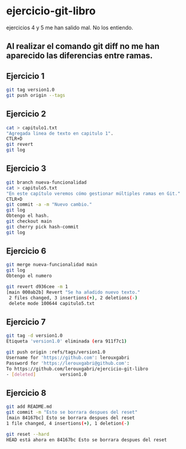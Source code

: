 # ejercicio-git-libro
ejercicios 4 y 5 me han salido mal. No los entiendo.

## Al realizar el comando git diff no me han aparecido las diferencias entre ramas.

## Ejercicio 1

````bash
git tag version1.0
git push origin --tags

````
## Ejercicio 2

```bash
cat > capitulo1.txt
"Agregada linea de texto en capitulo 1".
CTLR+D
git revert
git log
```

## Ejercicio 3

```bash
git branch nueva-funcionalidad
cat > capitulo5.txt
"En este capítulo veremos cómo gestionar múltiples ramas en Git."
CTLR+D
git commit -a -m "Nuevo cambio."
git log
Obtengo el hash.
git checkout main
git cherry pick hash-commit
git log
```

## Ejercicio 6

```bash
git merge nueva-funcionalidad main
git log
Obtengo el numero 

git revert d936cee -m 1
[main 000ab2b] Revert "Se ha añadido nuevo texto."
 2 files changed, 3 insertions(+), 2 deletions(-)
 delete mode 100644 capitulo5.txt
 ```

 ## Ejercicio 7

 ```bash
 git tag -d version1.0
 Etiqueta 'version1.0' eliminada (era 911f7c1)

 git push origin :refs/tags/version1.0
 Username for 'https://github.com': lerouxgabri
 Password for 'https://lerouxgabri@github.com': 
 To https://github.com/lerouxgabri/ejercicio-git-libro
 - [deleted]         version1.0
 
 ```

 ## Ejercicio 8

 ```bash
 git add README.md 
 git commit -m "Esto se borrara despues del reset"
 [main 84167bc] Esto se borrara despues del reset
 1 file changed, 4 insertions(+), 1 deletion(-)

 git reset --hard
 HEAD está ahora en 84167bc Esto se borrara despues del reset
 ```










